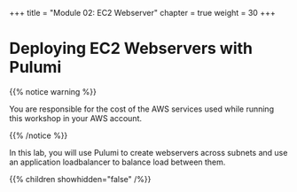 +++
title = "Module 02: EC2 Webserver"
chapter = true
weight = 30
+++

# Deploying EC2 Webservers with Pulumi

{{% notice warning %}}<p> You are responsible for the cost of the AWS services used while running this workshop in your AWS account.</p> {{% /notice %}}

In this lab, you will use Pulumi to create webservers across subnets and use an application loadbalancer to balance load between them.

{{% children showhidden="false" /%}}
